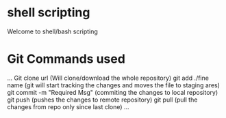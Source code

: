 # shell scripting

Welcome to shell/bash scripting

# Git Commands used
...
Git clone url (Will clone/download the whole repository)
git add ./fine name (git will start tracking the changes and moves the file to staging ares)
git commit -m "Required Msg" (commiting the changes to local repository)
git push (pushes the changes to remote repository)
git pull (pull the changes from repo only since last clone)
...